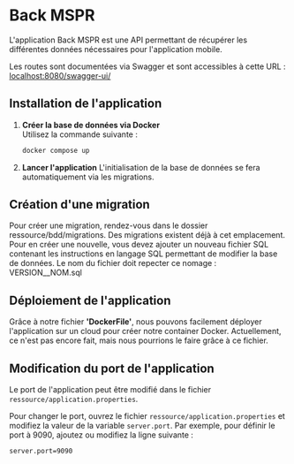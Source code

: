 # Back MSPR

L'application Back MSPR est une API permettant de récupérer les différentes données nécessaires pour l'application mobile.

Les routes sont documentées via Swagger et sont accessibles à cette URL : [localhost:8080/swagger-ui/](http://localhost:8080/swagger-ui/)

## Installation de l'application

1. **Créer la base de données via Docker**  
   Utilisez la commande suivante :
   ```bash
   docker compose up
   ```
2. **Lancer l'application**
L'initialisation de la base de données se fera automatiquement via les migrations.

## Création d'une migration
Pour créer une migration, rendez-vous dans le dossier ressource/bdd/migrations. Des migrations existent déjà à cet emplacement. Pour en créer une nouvelle, vous devez ajouter un nouveau fichier SQL contenant les instructions en langage SQL permettant de modifier la base de données. Le nom du fichier doit repecter ce nomage : VERSION__NOM.sql

## Déploiement de l'application
Grâce à notre fichier **'DockerFile'**, nous pouvons facilement déployer l'application sur un cloud pour créer notre container Docker. Actuellement, ce n'est pas encore fait, mais nous pourrions le faire grâce à ce fichier.

## Modification du port de l'application

Le port de l'application peut être modifié dans le fichier `ressource/application.properties`. 

Pour changer le port, ouvrez le fichier `ressource/application.properties` et modifiez la valeur de la variable `server.port`. Par exemple, pour définir le port à 9090, ajoutez ou modifiez la ligne suivante :

```properties
server.port=9090
